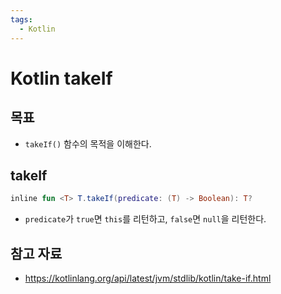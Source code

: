 ```yaml
---
tags:
  - Kotlin
---
```

# Kotlin takeIf

## 목표

- `takeIf()` 함수의 목적을 이해한다.

## takeIf

```kotlin
inline fun <T> T.takeIf(predicate: (T) -> Boolean): T?
```

- `predicate`가 `true`면 `this`를 리턴하고, `false`면 `null`을 리턴한다.

## 참고 자료

- https://kotlinlang.org/api/latest/jvm/stdlib/kotlin/take-if.html